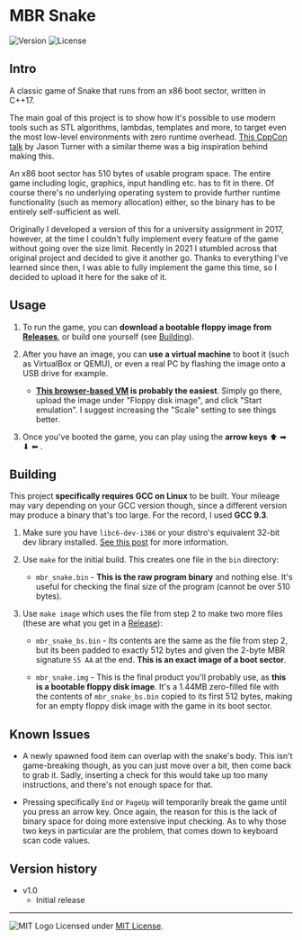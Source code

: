 # MBR Snake
![Version](https://img.shields.io/badge/Version-1.0-blue.svg) ![License](https://img.shields.io/badge/License-MIT-green.svg)


## Intro


A classic game of Snake that runs from an x86 boot sector, written in C++17.

The main goal of this project is to show how it's possible to use modern tools such as STL algorithms, lambdas, templates and more, to target even the most low-level environments with zero runtime overhead. [This CppCon talk](https://www.youtube.com/watch?v=zBkNBP00wJE) by Jason Turner with a similar theme was a big inspiration behind making this.

An x86 boot sector has 510 bytes of usable program space. The entire game including logic, graphics, input handling etc. has to fit in there. Of course there's no underlying operating system to provide further runtime functionality (such as memory allocation) either, so the binary has to be entirely self-sufficient as well.

Originally I developed a version of this for a university assignment in 2017, however, at the time I couldn't fully implement every feature of the game without going over the size limit. Recently in 2021 I stumbled across that original project and decided to give it another go. Thanks to everything I've learned since then, I was able to fully implement the game this time, so I decided to upload it here for the sake of it.


## Usage


1. To run the game, you can **download a bootable floppy image from [Releases](https://github.com/adam10603/mbr_snake/releases)**, or build one yourself (see [Building](#building)).

2. After you have an image, you can **use a virtual machine** to boot it (such as VirtualBox or QEMU), or even a real PC by flashing the image onto a USB drive for example.

    - **[This browser-based VM](https://copy.sh/v86/) is probably the easiest**. Simply go there, upload the image under "Floppy disk image", and click "Start emulation". I suggest increasing the "Scale" setting to see things better.

3. Once you've booted the game, you can play using the **arrow keys** ⬆ ➡ ⬇ ⬅ .


## Building


This project **specifically requires GCC on Linux** to be built. Your mileage may vary depending on your GCC version though, since a different version may produce a binary that's too large. For the record, I used **GCC 9.3**. 

1. Make sure you have `libc6-dev-i386` or your distro's equivalent 32-bit dev library installed. [See this post](https://stackoverflow.com/a/7412698/3606363) for more information.

2. Use `make` for the initial build. This creates one file in the `bin` directory:

    - `mbr_snake.bin` - **This is the raw program binary** and nothing else. It's useful for checking the final size of the program (cannot be over 510 bytes).

3. Use `make image` which uses the file from step 2 to make two more files (these are what you get in a [Release](https://github.com/adam10603/mbr_snake/releases)):

    - `mbr_snake_bs.bin` - Its contents are the same as the file from step 2, but its been padded to exactly 512 bytes and given the 2-byte MBR signature `55 AA` at the end. **This is an exact image of a boot sector**.

    - `mbr_snake.img` - This is the final product you'll probably use, as **this is a bootable floppy disk image**. It's a 1.44MB zero-filled file with the contents of `mbr_snake_bs.bin` copied to its first 512 bytes, making for an empty floppy disk image with the game in its boot sector.


## Known Issues


- A newly spawned food item can overlap with the snake's body. This isn't game-breaking though, as you can just move over a bit, then come back to grab it. Sadly, inserting a check for this would take up too many instructions, and there's not enough space for that.

- Pressing specifically `End` or `PageUp` will temporarily break the game until you press an arrow key. Once again, the reason for this is the lack of binary space for doing more extensive input checking. As to why those two keys in particular are the problem, that comes down to keyboard scan code values.


## Version history


* v1.0
  * Initial release


_____________________
![MIT Logo](https://upload.wikimedia.org/wikipedia/commons/thumb/0/0c/MIT_logo.svg/32px-MIT_logo.svg.png) Licensed under [MIT License](LICENSE).